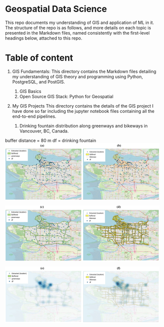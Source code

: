 # Geospatial Data Science

This repo documents my understanding of GIS and application of ML in it. The structure of the repo is as follows, and more details on each topic is presented in the Markdown files, named consistently with the first-level headings below, attached to this repo.



# Table of content

1. GIS Fundamentals:
This directory contains the Markdown files detailing my understanding of GIS theory and programming using Python, PostgreSQL, and PostGIS.

    1. GIS Basics
    2. Open Source GIS Stack: Python for Geospatial
    
2. My GIS Projects
This directory contains the details of the GIS project I have done so far including the jupyter notebook files containing all the end-to-end pipelines.

    1. Drinking fountain distribution along greenways and bikeways in Vancouver, BC, Canada. 


buffer distance = 80 m
df = drinking fountain
![](https://github.com/DanialArab/images/blob/main/GIS/1.PNG)

![](https://github.com/DanialArab/images/blob/main/GIS/2.PNG)

![](https://github.com/DanialArab/images/blob/main/GIS/3.PNG)
